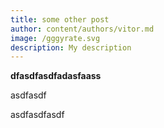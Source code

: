 ```yaml
---
title: some other post
author: content/authors/vitor.md
image: /gggyrate.svg
description: My description
---
```


**dfasdfasdfadasfaass**

asdfasdf

asdfasdfasdf
